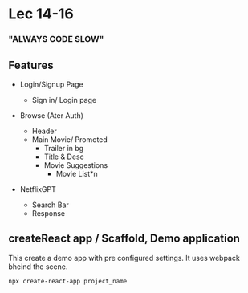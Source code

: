# Lec 14-16

### "ALWAYS CODE SLOW"

## Features

- Login/Signup Page
  - Sign in/ Login page
- Browse (Ater Auth)

  - Header
  - Main Movie/ Promoted
    - Trailer in bg
    - Title & Desc
    - Movie Suggestions
      - Movie List\*n

- NetflixGPT
  - Search Bar
  - Response

## createReact app / Scaffold, Demo application

This create a demo app with pre configured settings. It uses webpack bheind the scene.

```
npx create-react-app project_name
```
